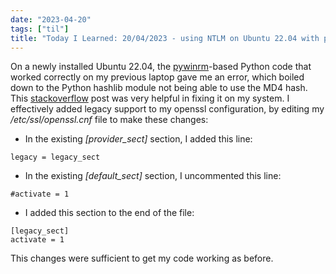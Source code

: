 ```yaml
---
date: "2023-04-20"
tags: ["til"]
title: "Today I Learned: 20/04/2023 - using NTLM on Ubuntu 22.04 with pywinrm"
---
```


On a newly installed Ubuntu 22.04, the [pywinrm](https://github.com/diyan/pywinrm)-based Python code that worked correctly on my previous laptop gave me an error, which boiled down to the Python hashlib module not being able to use the MD4 hash. This [stackoverflow](https://stackoverflow.com/questions/69938570/md4-hashlib-support-in-python-3-8) post was very helpful in fixing it on my system. I effectively added legacy support to my openssl configuration, by editing my */etc/ssl/openssl.cnf* file to make these changes:

* In the existing *[provider_sect]* section, I added this line:

```
legacy = legacy_sect
```

* In the existing *[default_sect]* section, I uncommented this line:

```
#activate = 1
```

* I added this section to the end of the file:

```
[legacy_sect]
activate = 1
```

This changes were sufficient to get my code working as before.
